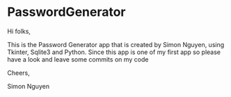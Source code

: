 # PasswordGenerator


Hi folks, 

This is the Password Generator app that is created by Simon Nguyen, using Tkinter, Sqlite3 and Python. Since this app is one of my first app so please have a look and leave some commits on my code

Cheers, 

Simon Nguyen
